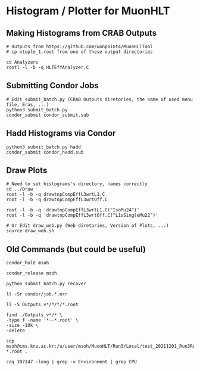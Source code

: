 # Histogram / Plotter for MuonHLT

## Making Histograms from CRAB Outputs
```
# Outputs from https://github.com/wonpoint4/MuonHLTTool
# cp ntuple_1.root from one of these output directories

cd Analyzers
rootl -l -b -q HLTEffAnalyzer.C
```

## Submitting Condor Jobs
```
# Edit submit_batch.py (CRAB Outputs diretories, the name of used menu file, Eras, ...)
python3 submit_batch.py
condor_submit condor_submit.sub
```

## Hadd Histograms via Condor
```
python3 submit_batch.py hadd
condor_submit condor_hadd.sub
```

## Draw Plots
```
# Need to set histograms's directory, names correctly
cd ../Draw
root -l -b -q drawtnpCompEffL3wrtL1.C
root -l -b -q drawtnpCompEffL3wrtOff.C

root -l -b -q 'drawtnpCompEffL3wrtL1.C("IsoMu24")'
root -l -b -q 'drawtnpCompEffL3wrtOff.C("L1sSingleMu22")'

# Or Edit draw_web.py (Web diretories, Version of Plots, ...)
source draw_web.sh
```

## Old Commands (but could be useful)
```
condor_hold msoh

condor_release msoh

python submit_batch.py recover

ll -Sr condor/job.*.err

ll -S Outputs_v*/*/*/*.root

find ./Outputs_v*/* \
-type f -name '*--*.root' \
-size -10k \
-delete

scp msoh@cms.knu.ac.kr:/u/user/msoh/MuonHLT/Run3/Local/test_20211201_Run3Review/Outputs_vRun3Review*/Eff/hist-*.root .

cdq 397147 -long | grep -v Environment | grep CPU
```
